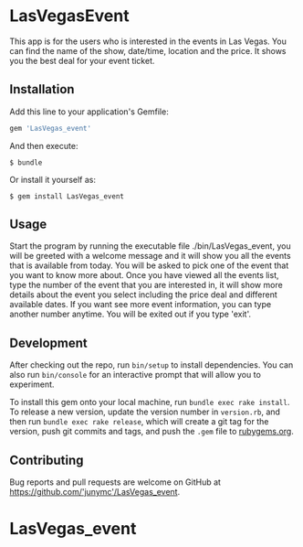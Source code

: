 # LasVegasEvent

This app is for the users who is interested in the events in Las Vegas. You can find the name of the show, date/time, location and the price. It shows you the best deal for your event ticket.

## Installation

Add this line to your application's Gemfile:

```ruby
gem 'LasVegas_event'
```

And then execute:

    $ bundle

Or install it yourself as:

    $ gem install LasVegas_event

## Usage

Start the program by running the executable file ./bin/LasVegas_event, you will be greeted with a welcome message and it will show you all the events that is available from today. You will be asked to pick one of the event that you want to know more about. Once you have viewed all the events list, type the number of the event that you are interested in, it will show more details about the event you select including the price deal and different available dates. If you want see more event information, you can type another number anytime. You will be exited out if you type 'exit'. 

## Development

After checking out the repo, run `bin/setup` to install dependencies. You can also run `bin/console` for an interactive prompt that will allow you to experiment.

To install this gem onto your local machine, run `bundle exec rake install`. To release a new version, update the version number in `version.rb`, and then run `bundle exec rake release`, which will create a git tag for the version, push git commits and tags, and push the `.gem` file to [rubygems.org](https://rubygems.org).

## Contributing

Bug reports and pull requests are welcome on GitHub at https://github.com/'junymc'/LasVegas_event.
# LasVegas_event
